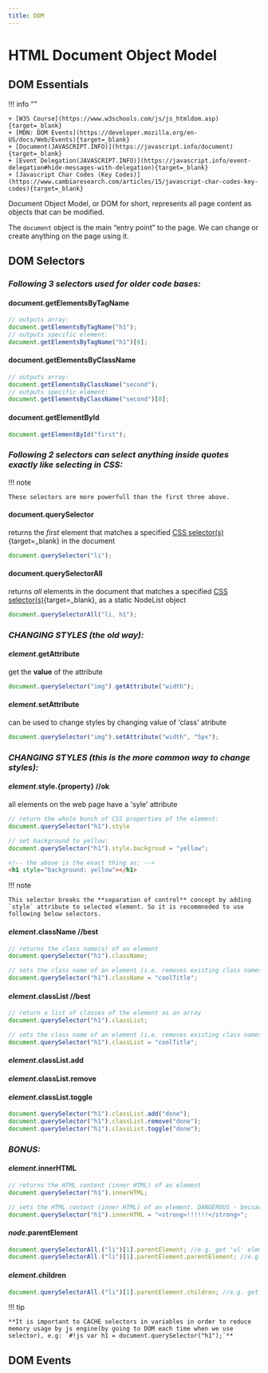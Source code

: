```yaml
---
title: DOM
---
```


# HTML Document Object Model

## DOM Essentials

!!! info ""

    + [W3S Course](https://www.w3schools.com/js/js_htmldom.asp){target=_blank}
    + [MDN: DOM Events](https://developer.mozilla.org/en-US/docs/Web/Events){target=_blank}
    + [Document(JAVASCRIPT.INFO)](https://javascript.info/document){target=_blank}
    + [Event Delegation(JAVASCRIPT.INFO)](https://javascript.info/event-delegation#hide-messages-with-delegation){target=_blank}
    + [Javascript Char Codes (Key Codes)](https://www.cambiaresearch.com/articles/15/javascript-char-codes-key-codes){target=_blank}

Document Object Model, or DOM for short, represents all page content as objects that can be modified.

The `document` object is the main “entry point” to the page. We can change or create anything on the page using it.

## DOM Selectors

### *Following 3 selectors used for older code bases:*

#### document.getElementsByTagName

```js
// outputs array:
document.getElementsByTagName("h1");
// outputs specific element:
document.getElementsByTagName("h1")[0];
```

#### document.getElementsByClassName

```js
// outputs array:
document.getElementsByClassName("second");
// outputs specific element:
document.getElementsByClassName("second")[0];
```

#### document.getElementById

```js
document.getElementById("first");
```

### *Following 2 selectors can select anything inside quotes exactly like selecting in CSS:*

!!! note

    These selectors are more powerfull than the first three above.

#### document.querySelector

returns the *first* element that matches a specified [CSS selector(s)](https://www.w3schools.com/cssref/css_selectors.asp){target=_blank} in the document

```js
document.querySelector("li");
```

#### document.querySelectorAll

returns *all* elements in the document that matches a specified [CSS selector(s)](https://www.w3schools.com/cssref/css_selectors.asp){target=_blank}, as a static NodeList object

```js
document.querySelectorAll("li, h1");
```

### *CHANGING STYLES (the old way):*

#### *element*.getAttribute

get the **value** of the attribute

```js
document.querySelector("img").getAttribute("width");
```

#### *element*.setAttribute

can be used to change styles by changing value of 'class' atribute

```js
document.querySelector("img").setAttribute("width", "5px");
```

### *CHANGING STYLES (this is the more common way to change styles):*

#### *element*.style.{property} //ok

all elements on the web page have a 'syle' attribute

```js
// return the whole bunch of CSS properties of the element:
document.querySelector("h1").style
```

```js
// set background to yellow:
document.querySelector("h1").style.backgroud = "yellow";
```

``` html
<!-- the above is the exact thing as: -->
<h1 style="background: yellow"></h1>
```

!!! note

    This selector breaks the **separation of control** concept by adding `style` attribute to selected element. So it is recommneded to use following below selectors.

#### *element*.className //best

```js
// returns the class name(s) of an element
document.querySelector("h1").className;
```

```js
// sets the class name of an element (i.e. removes existing class names if any and then adds the new one)
document.querySelector("h1").className = "coolTitle";
```

#### *element*.classList //best

```js
// return a list of classes of the element as an array
document.querySelector("h1").classList;
```

```js
// sets the class name of an element (i.e. removes existing class names if any and then adds the new one)
document.querySelector("h1").classList = "coolTitle";
```

#### *element*.classList.add

#### *element*.classList.remove

#### *element*.classList.toggle

```js
document.querySelector("h1").classList.add("done");
document.querySelector("h1").classList.remove("done");
document.querySelector("h1").classList.toggle("done");
```

### *BONUS:*

#### *element*.innerHTML

```js
// returns the HTML content (inner HTML) of an element
document.querySelector("h1").innerHTML;
```

```js
// sets the HTML content (inner HTML) of an element. DANGEROUS - becsause it removes everything within the element (also other elements).
document.querySelector("h1").innerHTML = "<strong>!!!!!!</strong>";
```

#### *node*.parentElement

```js
document.querySelectorAll.("li")[1].parentElement; //e.g. get 'ul' element
document.querySelectorAll.("li")[1].parentElement.parentElement; //e.g. gest 'body' element
```

#### *element*.children

```js
document.querySelectorAll.("li")[1].parentElement.children; //e.g. get all the children elements of the 'body'
```

!!! tip

    **It is important to CACHE selectors in variables in order to reduce memory usage by js engine(by going to DOM each time when we use selector), e.g: `#!js var h1 = document.querySelector("h1");`**

## DOM Events
